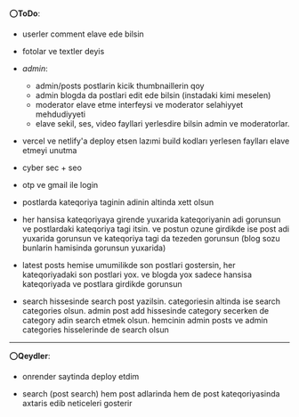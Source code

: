 ⭕**ToDo**:

- userler comment elave ede bilsin 

- fotolar ve textler deyis 

- *admin*:
  - admin/posts postlarin kicik thumbnaillerin qoy
  - admin blogda da postlari edit ede bilsin (instadaki kimi meselen)
  - moderator elave etme interfeysi ve moderator selahiyyet mehdudiyyeti
  - elave sekil, ses, video fayllari yerlesdire bilsin admin ve moderatorlar.

- vercel ve netlify'a deploy etsen lazımi build kodları yerlesen faylları elave etmeyi unutma 

- cyber sec + seo

- otp ve gmail ile login

- postlarda kateqoriya taginin adinin altinda xett olsun

- her hansisa kateqoriyaya girende yuxarida kateqoriyanin adi gorunsun ve postlardaki kateqoriya tagi itsin. ve  postun ozune girdikde ise post adi yuxarida gorunsun ve kateqoriya tagi da tezeden gorunsun (blog sozu bunlarin hamisinda gorunsun yuxarida)

- latest posts hemise umumilikde son postlari gostersin, her kateqoriyadaki son postlari yox. ve blogda yox sadece hansisa kateqoriyada ve postlara girdikde gorunsun

- search hissesinde search post yazilsin. categoriesin altinda ise search categories olsun. admin post add hissesinde category secerken de category adin search etmek olsun. hemcinin admin posts ve admin categories hisselerinde de search olsun



***



⭕**Qeydler**:

- onrender saytinda deploy etdim

- search (post search) hem post adlarinda hem de post kateqoriyasinda axtaris edib neticeleri gosterir
